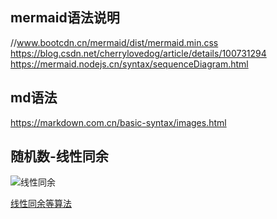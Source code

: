 mermaid语法说明
---------------

//www.bootcdn.cn/mermaid/dist/mermaid.min.css
https://blog.csdn.net/cherrylovedog/article/details/100731294
https://mermaid.nodejs.cn/syntax/sequenceDiagram.html

md语法
------
https://markdown.com.cn/basic-syntax/images.html


随机数-线性同余
--------------

![线性同余](https://pic4.zhimg.com/v2-0ae6921256f2cd094ed2fa2bbb3f1627_r.jpg)

[线性同余等算法](https://oi-wiki.org/math/number-theory/linear-equation/)